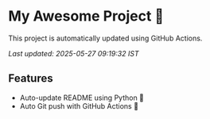 # My Awesome Project 🚀

This project is automatically updated using GitHub Actions.

_Last updated: 2025-05-27 09:19:32 IST_

## Features
- Auto-update README using Python 🐍
- Auto Git push with GitHub Actions 🤖
